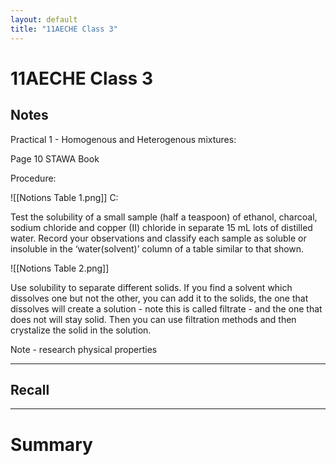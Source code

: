 ```yaml
---
layout: default
title: "11AECHE Class 3"
---
```

# 11AECHE Class 3


## Notes

Practical 1 - Homogenous and Heterogenous mixtures\:

Page 10 STAWA Book

Procedure:

![[Notions Table 1.png]]
C:

Test the solubility of a small sample (half a teaspoon) of ethanol, charcoal, sodium chloride and copper (II) chloride in separate 15 mL lots of distilled water. Record your observations and classify each sample as soluble or insoluble in the ‘water(solvent)’ column of a table similar to that shown.

![[Notions Table 2.png]]

Use solubility to separate different solids. If you find a solvent which dissolves one but not the other, you can add it to the solids, the one that dissolves will create a solution - note this is called filtrate - and the one that does not will stay solid. Then you can use filtration methods and then crystalize the solid in the solution.

Note - research physical properties




---
## Recall








---

# Summary